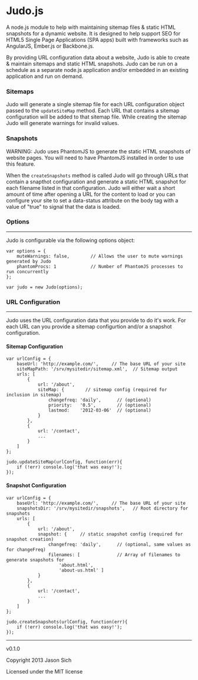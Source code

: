 Judo.js
======

A node.js module to help with maintaining sitemap files &amp; static HTML snapshots for a dynamic website.  It is designed to help support SEO for HTML5 Single Page Applications (SPA apps) built with frameworks such as AngularJS, Ember.js or Backbone.js.

By providing URL configuration data about a website, Judo is able to create &amp; maintain sitemaps and static HTML snapshots.  Judo can be run on a schedule as a separate node.js application and/or embedded in an existing application and run on demand.

### Sitemaps
Judo will generate a single sitemap file for each URL configuration object passed to the `updateSiteMap` method.  Each URL that contains a sitemap configuration will be added to that sitemap file.  While creating the sitemap Judo will generate warnings for invalid values.

### Snapshots
WARNING: Judo uses PhantomJS to generate the static HTML snapshots of website pages.  You will need to have PhantomJS installed in order to use this feature.  

When the `createSnapshots` method is called Judo will go through URLs that contain a snapthot configuration and generate a static HTML snapshot for each filename listed in that configuration.  Judo will either wait a short amount of time after opening a URL for the content to load or you can configure your site to set a data-status attribute on the body tag with a value of "true" to signal that the data is loaded.

### Options
***

Judo is configurable via the following options object:

	var options = {
		muteWarnings: false,		// Allows the user to mute warnings generated by Judo
		phantomProcs: 1				// Number of PhantomJS processes to run concurrently
	};
	
	var judo = new Judo(options);
	
### URL Configuration
***
Judo uses the URL configuration data that you provide to do it's work. For each URL can you provide a sitemap configurtion and/or a snapshot configuration.

#### Sitemap Configuration

	var urlConfig = {
		baseUrl: 'http://example.com/',     // The base URL of your site
		siteMapPath: '/srv/mysitedir/sitemap.xml',  // Sitemap output
		urls: [
			{
				url: '/about',
				siteMap: {        // sitemap config (required for inclusion in sitemap)
					changefreq: 'daily',      // (optional)
					priority:   '0.5',        // (optional)
					lastmod:    '2012-03-06'  // (optional)
				}
			},
			{
				url: '/contact',
				... 
			}
		]
	};
	
	judo.updateSiteMap(urlConfig, function(err){
		if (!err) console.log('that was easy!');
	});
	
#### Snapshot Configuration

	var urlConfig = {
		baseUrl: 'http://example.com/',     // The base URL of your site
		snapshotsDir: '/srv/mysitedir/snapshots',   // Root directory for snapshots
		urls: [
			{
				url: '/about',
				snapshot: {     // static snapshot config (required for snapshot creation)
					changefreq: 'daily',	  // (optional, same values as for changeFreq)
					filenames: [			  // Array of filenames to generate snapshots for
						'about.html', 
						'about-us.html' ]
				}
			},
			{
				url: '/contact',
				... 
			}
		]
	};
	
	judo.createSnapshots(urlConfig, function(err){
		if (!err) console.log('that was easy!');
	});

***

v0.1.0

Copyright 2013 Jason Sich

Licensed under the MIT license
